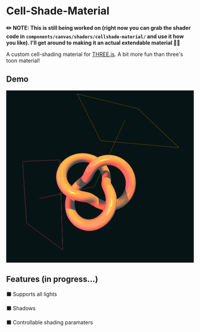 # Cell-Shade-Material

**✏️ NOTE: This is still being worked on (right now you can grab the shader code in `components/canvas/shaders/cellshade-material/` and use it how you like). I'll get around to making it an actual extendable material 😶‍🌫️**

A custom cell-shading material for [THREE.js](https://threejs.org/). A bit more fun than three's toon material!

## Demo

[![demo link](demo/screenshots/demo.png)](https://cell-shade-material.vercel.app/)

## Features (in progress...)

⬛ Supports all lights

⬛ Shadows

⬛ Controllable shading paramaters

 

